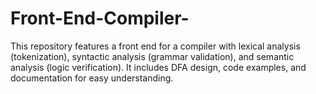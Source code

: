 # Front-End-Compiler-
This repository features a front end for a compiler with lexical analysis (tokenization), syntactic analysis (grammar validation), and semantic analysis (logic verification). It includes DFA design, code examples, and documentation for easy understanding.
